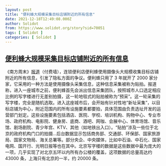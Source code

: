```yaml
---
layout: post
title: "便利蜂大规模采集目标店铺附近的所有信息"
date: 2021-12-18T12:49:08.000Z
author: Solidot
from: https://www.solidot.org/story?sid=70051
tags: [ Solidot ]
categories: [ Solidot ]
---
```

<!--1639831748000-->
[便利蜂大规模采集目标店铺附近的所有信息](https://www.solidot.org/story?sid=70051)
------

<div>
《南方周末》<a href="http://www.infzm.com/contents/220151">报道</a>（付费墙），连锁便利店便利蜂使用摄像头大规模收集目标店铺附近的所有信息，引发了隐私方面的争议。便利蜂只用了 3 年就开了 2000 家分家，它采用的一种方法是使用摄像头采集信息，这种信息采集被称为贴拍。报道称，进入一座城市之前，便利蜂首先会派出信息采集团队，按照城市人口选定相应比例的写字楼进行无差别拍摄，这一轮地毯式的贴拍被称为“预采”。这一轮采集的写字楼，完全是随机选取。进入这座城市后，会开始有针对性地“新址采集”，以目标店铺为中心，附近范围内的所有设施要素都要拍，具体范围由负责选址开发的运营部门划定。这些设施要素包括酒店、医院、学校、培训机构、购物中心、专业市场、政府机构、电影院、健身房、底商、酒吧、网咖、会展中心、体育场馆、音乐馆、剧场剧院、青少年宫、KTV、其他（如地铁出入口）。“贴拍”涉及一些位于北京的政府机构门口的拍摄...后台数据显示包括商务部、交通部、环保部、国家旅游局、国家文物局、海关总署等。部分央企、中央媒体，比如中石油、中石化、国家电网、国开行、光明日报等也在其中。北京写字楼的数据是这些数据中最为庞大的一项，几乎实现了对北京五环以内所有办公楼的覆盖，这项数据的总量高达约 43000 条，上海只有北京的一半，约 20000 条。
</div>
